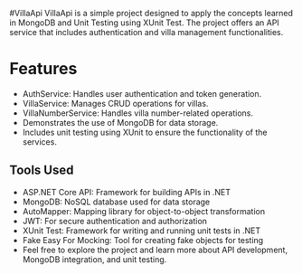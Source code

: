 #VillaApi
VillaApi is a simple project designed to apply the concepts learned in MongoDB and Unit Testing using XUnit Test.
The project offers an API service that includes authentication and villa management functionalities.

# Features
* AuthService: Handles user authentication and token generation.
* VillaService: Manages CRUD operations for villas.
* VillaNumberService: Handles villa number-related operations.
* Demonstrates the use of MongoDB for data storage.
* Includes unit testing using XUnit to ensure the functionality of the services.
## Tools Used
* ASP.NET Core API: Framework for building APIs in .NET
* MongoDB: NoSQL database used for data storage
* AutoMapper: Mapping library for object-to-object transformation
* JWT: For secure authentication and authorization
* XUnit Test: Framework for writing and running unit tests in .NET
* Fake Easy For Mocking: Tool for creating fake objects for testing
* Feel free to explore the project and learn more about API development, MongoDB integration, and unit testing.
